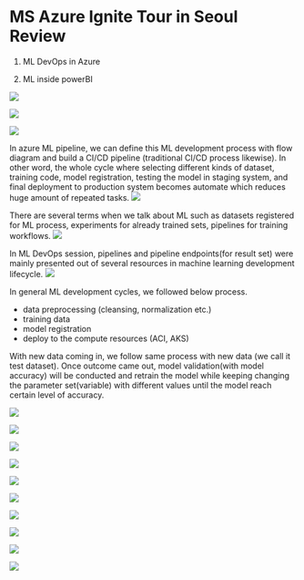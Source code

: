 # MS Azure Ignite Tour in Seoul Review

1. ML DevOps in Azure

2. ML inside powerBI

![](https://github.com/rnlduaeo/alibaba/blob/master/1.JPG?raw=true)

![](https://github.com/rnlduaeo/alibaba/blob/master/2.JPG?raw=true)

![](https://github.com/rnlduaeo/alibaba/blob/master/3.JPG?raw=true)





In azure ML pipeline, we can define this ML development process with flow diagram and build a CI/CD pipeline (traditional CI/CD process likewise). In other word, the whole cycle where selecting different kinds of dataset, training code, model registration, testing the model in staging system, and final deployment to production system becomes automate which reduces huge amount of repeated tasks. 
![](https://github.com/rnlduaeo/alibaba/blob/master/5.JPG?raw=true)

There are several terms when we talk about ML such as datasets registered for ML process, experiments for already trained sets, pipelines for training workflows.
![](https://github.com/rnlduaeo/alibaba/blob/master/7.JPG?raw=true)

In ML DevOps session, pipelines and pipeline endpoints(for result set) were mainly presented out of several resources in machine learning development lifecycle.
![](https://github.com/rnlduaeo/alibaba/blob/master/6.JPG?raw=true)

In general ML development cycles, we followed below process.

- data preprocessing (cleansing, normalization etc.)
- training data
- model registration
- deploy to the compute resources (ACI, AKS)

With new data coming in, we follow same process with new data (we call it test dataset). Once outcome came out, model validation(with model accuracy) will be conducted and retrain the model while keeping changing the parameter set(variable) with different values until the model reach certain level of accuracy. 

![](https://github.com/rnlduaeo/alibaba/blob/master/4.JPG?raw=true)


![](https://github.com/rnlduaeo/alibaba/blob/master/8.JPG?raw=true)

![](https://github.com/rnlduaeo/alibaba/blob/master/9.JPG?raw=true)

![](https://github.com/rnlduaeo/alibaba/blob/master/10.JPG?raw=true)

![](https://github.com/rnlduaeo/alibaba/blob/master/11.JPG?raw=true)

![](https://github.com/rnlduaeo/alibaba/blob/master/12.JPG?raw=true)

![](https://github.com/rnlduaeo/alibaba/blob/master/13.JPG?raw=true)

![](https://github.com/rnlduaeo/alibaba/blob/master/14.JPG?raw=true)

![](https://github.com/rnlduaeo/alibaba/blob/master/15.JPG?raw=true)

![](https://github.com/rnlduaeo/alibaba/blob/master/16.JPG?raw=true)


<!--stackedit_data:
eyJoaXN0b3J5IjpbLTE4MzQ2OTk0MTMsLTkzNjM2Nzc5MV19
-->